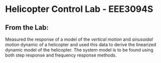 # Helicopter Control Lab - EEE3094S

## From the Lab:
Measured the response of a model of the *vertical motion* and *sinusoidal motion* dynamic of a helicopter and used this data to derive the linearized dynamic model of the helicopter. The system model is to be found using both step response and frequency response methods.
